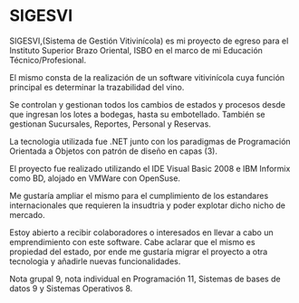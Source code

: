 # SIGESVI
SIGESVI,(Sistema de Gestión Vitivinícola) es mi proyecto de egreso para el Instituto Superior Brazo Oriental, ISBO en el marco de mi Educación Técnico/Profesional.

El mismo consta de la realización de un software vitivinícola cuya función principal es determinar la trazabilidad del vino.

Se controlan y gestionan todos los cambios de estados y procesos desde que ingresan los lotes a bodegas, hasta su embotellado. También se gestionan Sucursales, Reportes, Personal y Reservas.

La tecnologia utilizada fue .NET junto con los paradigmas de Programación Orientada a Objetos con patrón de diseño en capas (3).

El proyecto fue realizado utilizando el IDE Visual Basic 2008 e IBM Informix como BD, alojado en VMWare con OpenSuse. 

Me gustaría ampliar el mismo para el cumplimiento de los estandares internacionales que requieren la insudtria y poder explotar dicho nicho de mercado.

Estoy abierto a recibir colaboradores o interesados en llevar a cabo un emprendimiento con este software. Cabe aclarar que el mismo es propiedad del estado, por ende me gustaría migrar el proyecto a otra tecnologia y añadirle nuevas funcionalidades. 

Nota grupal 9, nota individual en Programación 11, Sistemas de bases de datos 9 y Sistemas Operativos 8.
 
